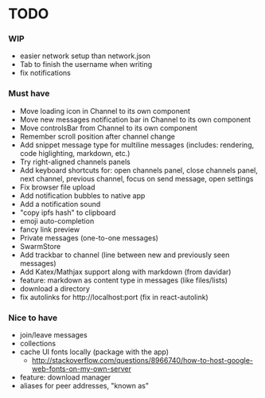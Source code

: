 # TODO

### WIP
- easier network setup than network.json
- Tab to finish the username when writing
- fix notifications

### Must have
- Move loading icon in Channel to its own component
- Move new messages notification bar in Channel to its own component
- Move controlsBar from Channel to its own component
- Remember scroll position after channel change
- Add snippet message type for multiline messages (includes: rendering, code higlighting, markdown, etc.)
- Try right-aligned channels panels
- Add keyboard shortcuts for: open channels panel, close channels panel, next channel, previous channel, focus on send message, open settings
- Fix browser file upload
- Add notification bubbles to native app
- Add a notification sound
- "copy ipfs hash" to clipboard
- emoji auto-completion
- fancy link preview
- Private messages (one-to-one messages)
- SwarmStore
- Add trackbar to channel (line between new and previously seen messages)
- Add Katex/Mathjax support along with markdown (from davidar)
- feature: markdown as content type in messages (like files/lists)
- download a directory
- fix autolinks for http://localhost:port (fix in react-autolink)

### Nice to have
- join/leave messages
- collections
- cache UI fonts locally (package with the app)
  + http://stackoverflow.com/questions/8966740/how-to-host-google-web-fonts-on-my-own-server
- feature: download manager
- aliases for peer addresses, "known as"
